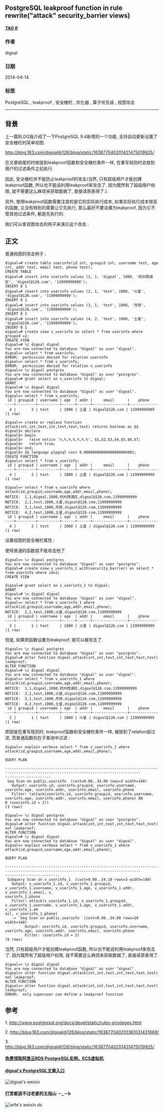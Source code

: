 ## PostgreSQL leakproof function in rule rewrite("attack" security_barrier views)  
##### [TAG 6](../class/6.md)
                                                 
### 作者                                                 
digoal                                                  
                                                    
### 日期                                                  
2014-04-14                                                                          
                                                  
### 标签                                                                                                                                                                  
PostgreSQL , leakproof , 安全栅栏 , 优化器 , 算子优先级 , 视图攻击                              
                                              
----                                                  
                                                
## 背景              
上一篇BLOG我介绍了一下PostgreSQL 9.4新增的一个功能, 支持自动更新设置了安全栅栏的简单视图.  
  
http://blog.163.com/digoal@126/blog/static/163877040201431475019925/  
  
在文章结尾的时候提到leakproof函数和安全栅栏条件一样, 在重写规则时会放到用户的过滤条件之前执行.  
  
因此, 安全栅栏并不能防止leakproof的攻击(当然, 只有超级用户才能创建leakproof函数, 所以也不能说利用leakproof来攻击了. 因为既然有了超级用户权限, 就不需要这么麻烦来获取数据了, 直接读原表得了.).   
  
另外, 使用leakproof函数需要注意的是它的实际执行成本, 如果实际执行成本很高的函数, 又没有特别的需要让它先执行, 那么最好不要设置为leakproof, 因为它不管其他过滤条件, 都是先执行的.  
  
我们可以拿视图攻击的例子来演示这个攻击 :   
  
## 正文  
普通视图的攻击例子 :   
  
```  
digoal=# create table userinfo(id int, groupid int, username text, age int, addr text, email text, phone text);  
CREATE TABLE  
digoal=# insert into userinfo values (1, 1, 'digoal', 1000, '杭州西湖区', 'digoal@126.com', '13999999999');  
INSERT 0 1  
digoal=# insert into userinfo values (2, 1, 'test', 1000, '火星', 'digoal@126.com', '11999999999');  
INSERT 0 1  
digoal=# insert into userinfo values (3, 1, 'test', 1000, '月球', 'digoal@126.com', '11999999999');  
INSERT 0 1  
digoal=# insert into userinfo values (4, 2, 'test', 1000, '土星', 'digoal@126.com', '11999999999');  
INSERT 0 1  
digoal=# create view v_userinfo as select * from userinfo where groupid =2;  
CREATE VIEW  
digoal=# \c digoal digoal  
You are now connected to database "digoal" as user "digoal".  
digoal=> select * from userinfo;  
ERROR:  permission denied for relation userinfo  
digoal=> select * from v_userinfo;  
ERROR:  permission denied for relation v_userinfo  
digoal=> \c digoal postgres  
You are now connected to database "digoal" as user "postgres".  
digoal=# grant select on v_userinfo to digoal;  
GRANT  
digoal=# \c digoal digoal  
You are now connected to database "digoal" as user "digoal".  
digoal=> select * from v_userinfo;  
 id | groupid | username | age  | addr |     email      |    phone      
----+---------+----------+------+------+----------------+-------------  
  4 |       2 | test     | 1000 | 土星 | digoal@126.com | 11999999999  
(1 row)  
  
digoal=> create or replace function attack(int,int,text,int,text,text,text) returns boolean as $$  
digoal$> declare  
digoal$> begin  
digoal$>   raise notice '%,%,%,%,%,%,%', $1,$2,$3,$4,$5,$6,$7;  
digoal$>   return true;  
digoal$> end;  
digoal$> $$ language plpgsql cost 0.00000000000000000000001;  
CREATE FUNCTION  
digoal=> select * from v_userinfo;  
 id | groupid | username | age  | addr |     email      |    phone      
----+---------+----------+------+------+----------------+-------------  
  4 |       2 | test     | 1000 | 土星 | digoal@126.com | 11999999999  
(1 row)  
  
digoal=> select * from v_userinfo where attack(id,groupid,username,age,addr,email,phone);  
NOTICE:  1,1,digoal,1000,杭州西湖区,digoal@126.com,13999999999  
NOTICE:  2,1,test,1000,火星,digoal@126.com,11999999999  
NOTICE:  3,1,test,1000,月球,digoal@126.com,11999999999  
NOTICE:  4,2,test,1000,土星,digoal@126.com,11999999999  
 id | groupid | username | age  | addr |     email      |    phone      
----+---------+----------+------+------+----------------+-------------  
  4 |       2 | test     | 1000 | 土星 | digoal@126.com | 11999999999  
(1 row)  
```  
  
设置视图的安全栅栏属性 :   
  
使用普通的函数就不能攻击他了.  
  
```  
digoal=> \c digoal postgres  
You are now connected to database "digoal" as user "postgres".  
digoal=# create view v_userinfo_1 with(security_barrier) as select * from userinfo where id=2;  
CREATE VIEW  
  
digoal=# grant select on v_userinfo_1 to digoal;  
GRANT  
digoal=# \c digoal digoal  
You are now connected to database "digoal" as user "digoal".  
digoal=> select * from v_userinfo_1 where attack(id,groupid,username,age,addr,email,phone);  
NOTICE:  2,1,test,1000,火星,digoal@126.com,11999999999  
 id | groupid | username | age  | addr |     email      |    phone      
----+---------+----------+------+------+----------------+-------------  
  2 |       1 | test     | 1000 | 火星 | digoal@126.com | 11999999999  
(1 row)  
```  
  
但是, 如果把函数设置为leakproof, 就可以被攻击了.  
  
```  
digoal=> \c digoal postgres  
You are now connected to database "digoal" as user "postgres".  
digoal=# alter function digoal.attack(int,int,text,int,text,text,text) leakproof;  
ALTER FUNCTION  
digoal=# \c digoal digoal  
You are now connected to database "digoal" as user "digoal".  
digoal=> select * from v_userinfo_1 where attack(id,groupid,username,age,addr,email,phone);  
NOTICE:  1,1,digoal,1000,杭州西湖区,digoal@126.com,13999999999  
NOTICE:  2,1,test,1000,火星,digoal@126.com,11999999999  
NOTICE:  3,1,test,1000,月球,digoal@126.com,11999999999  
NOTICE:  4,2,test,1000,土星,digoal@126.com,11999999999  
 id | groupid | username | age  | addr |     email      |    phone      
----+---------+----------+------+------+----------------+-------------  
  2 |       1 | test     | 1000 | 火星 | digoal@126.com | 11999999999  
(1 row)  
```  
  
原因是在重写规则时, leakproof函数和安全栅栏条件一样, 被放到了relation层过滤, 而普通函数则在子查询中过滤 :   
  
```  
digoal=> explain verbose select * from v_userinfo_1 where attack(id,groupid,username,age,addr,email,phone);  
                                                                       QUERY PLAN                                                     
                       
------------------------------------------------------------------------------------------------------------------------------------  
---------------------  
 Seq Scan on public.userinfo  (cost=0.00..34.00 rows=3 width=140)  
   Output: userinfo.id, userinfo.groupid, userinfo.username, userinfo.age, userinfo.addr, userinfo.email, userinfo.phone  
   Filter: (attack(userinfo.id, userinfo.groupid, userinfo.username, userinfo.age, userinfo.addr, userinfo.email, userinfo.phone) AN  
D (userinfo.id = 2))  
(3 rows)  
  
digoal=> \c digoal postgres  
You are now connected to database "digoal" as user "postgres".  
digoal=# alter function digoal.attack(int,int,text,int,text,text,text) not leakproof;  
ALTER FUNCTION  
digoal=# \c digoal digoal  
You are now connected to database "digoal" as user "digoal".  
digoal=> explain verbose select * from v_userinfo_1 where attack(id,groupid,username,age,addr,email,phone);  
                                                                         QUERY PLAN                                                   
                           
------------------------------------------------------------------------------------------------------------------------------------  
-------------------------  
 Subquery Scan on v_userinfo_1  (cost=0.00..34.10 rows=3 width=140)  
   Output: v_userinfo_1.id, v_userinfo_1.groupid, v_userinfo_1.username, v_userinfo_1.age, v_userinfo_1.addr, v_userinfo_1.email, v_  
userinfo_1.phone  
   Filter: attack(v_userinfo_1.id, v_userinfo_1.groupid, v_userinfo_1.username, v_userinfo_1.age, v_userinfo_1.addr, v_userinfo_1.em  
ail, v_userinfo_1.phone)  
   ->  Seq Scan on public.userinfo  (cost=0.00..34.00 rows=10 width=140)  
         Output: userinfo.id, userinfo.groupid, userinfo.username, userinfo.age, userinfo.addr, userinfo.email, userinfo.phone  
         Filter: (userinfo.id = 2)  
(6 rows)  
```  
  
当然, 只有超级用户才能创建leakproof函数, 所以也不能说利用leakproof来攻击了. 因为既然有了超级用户权限, 就不需要这么麻烦来获取数据了, 直接读原表得了.  
  
```  
digoal=> \c digoal digoal  
You are now connected to database "digoal" as user "digoal".  
digoal=> alter function digoal.attack(int,int,text,int,text,text,text) not leakproof;  
ALTER FUNCTION  
digoal=> alter function digoal.attack(int,int,text,int,text,text,text) leakproof;  
ERROR:  only superuser can define a leakproof function  
```  
  
## 参考  
1\. http://www.postgresql.org/docs/devel/static/rules-privileges.html  
  
2\. http://blog.163.com/digoal@126/blog/static/163877040201361031431669/  
  
3\. http://blog.163.com/digoal@126/blog/static/163877040201431475019925/  
    
                          
  
  
  
  
  
  
  
  
  
  
  
  
  
#### [免费领取阿里云RDS PostgreSQL实例、ECS虚拟机](https://free.aliyun.com/ "57258f76c37864c6e6d23383d05714ea")
  
  
#### [digoal's PostgreSQL文章入口](https://github.com/digoal/blog/blob/master/README.md "22709685feb7cab07d30f30387f0a9ae")
  
  
![digoal's weixin](../pic/digoal_weixin.jpg "f7ad92eeba24523fd47a6e1a0e691b59")
  
  
  
  
  
  
#### 打赏都逃不过老婆的五指山 －_－b  
![wife's weixin ds](../pic/wife_weixin_ds.jpg "acd5cce1a143ef1d6931b1956457bc9f")
  
